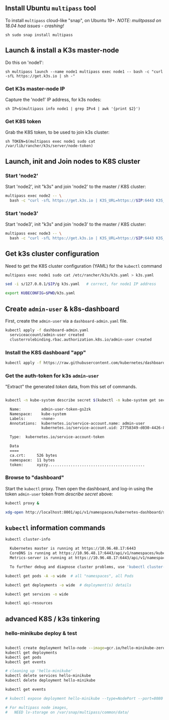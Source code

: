
## Install Ubuntu ``multipass`` tool

To install ``multipass`` cloud-like "snap", on Ubuntu 19+.  *NOTE:
mulitpassd on 18.04 had issues - crashing!*

``sh
sudo snap install multipass
``

## Launch & install a K3s master-node

Do this on 'node1':

`` sh
multipass launch --name node1
multipass exec node1 -- bash -c "curl -sfL https://get.k3s.io | sh -"
``

### Get K3s master-node IP

Capture the 'node1' IP address, for k3s nodes:

``sh
IP=$(multipass info node1 | grep IPv4 | awk '{print $2}')
``

### Get K8S token

Grab the K8S token, to be used to join k3s cluster:

``sh
TOKEN=$(multipass exec node1 sudo cat /var/lib/rancher/k3s/server/node-token)
``

## Launch, init and Join nodes to K8S cluster

### Start 'node2'

Start 'node2', init "k3s" and join 'node2' to the master / K8S cluster:

```sh
multipass exec node2 -- \
  bash -c "curl -sfL https://get.k3s.io | K3S_URL=https://$IP:6443 K3S_TOKEN=$TOKEN sh -"
```

### Start 'node3'

Start 'node3', init "k3s" and join 'node3' to the master / K8S cluster:

```sh
multipass exec node3 -- \
  bash -c "curl -sfL https://get.k3s.io | K3S_URL=https://$IP:6443 K3S_TOKEN=$TOKEN sh -"
```

## Get k3s cluster configuration

Need to get the K8S cluster configuration (YAML) for the `kubectl` command

```sh
multipass exec node1 sudo cat /etc/rancher/k3s/k3s.yaml > k3s.yaml

sed -i s/127.0.0.1/$IP/g k3s.yaml   # correct, for node1 IP address

export KUBECONFIG=$PWD/k3s.yaml

```

## Create `admin-user` & k8s-dashboard

First, create the `admin-user` via a `dashboard-admin.yaml` file.

```sh
kubectl apply -f dashboard-admin.yaml
  serviceaccount/admin-user created
  clusterrolebinding.rbac.authorization.k8s.io/admin-user created
```

### Install the K8S dashboard "app"

```sh
kubectl apply -f https://raw.githubusercontent.com/kubernetes/dashboard/v2.0.0-beta8/aio/deploy/recommended.yaml
```

### Get the auth-token for k3s `admin-user`

"Extract" the generated *token* data, from this set of commands.

```sh

kubectl -n kube-system describe secret $(kubectl -n kube-system get secret | grep admin-user | awk '{print $1}')

  Name:         admin-user-token-gs2zk
  Namespace:    kube-system
  Labels:       <none>
  Annotations:  kubernetes.io/service-account.name: admin-user
				kubernetes.io/service-account.uid: 27758349-d030-4426-8fe5-7ba4097eff86

  Type:  kubernetes.io/service-account-token

  Data
  ====
  ca.crt:     526 bytes
  namespace:  11 bytes
  token:      xyzzy...........................................
```


### Browse to "dashboard"

Start the ``kubectl`` proxy.  Then open the dashboard, and log-in using the token `admin-user` token from *describe secret* above:

```sh
kubectl proxy &

xdg-open http://localhost:8001/api/v1/namespaces/kubernetes-dashboard/services/https:kubernetes-dashboard:/proxy/

```

## `kubectl` information commands

```sh
kubectl cluster-info

  Kubernetes master is running at https://10.96.48.17:6443
  CoreDNS is running at https://10.96.48.17:6443/api/v1/namespaces/kube-system/services/kube-dns:dns/proxy
  Metrics-server is running at https://10.96.48.17:6443/api/v1/namespaces/kube-system/services/https:metrics-server:/proxy

  To further debug and diagnose cluster problems, use 'kubectl cluster-info dump'.

kubectl get pods -A -o wide  # all "namespaces", all Pods

kubectl get deployments -o wide  # deployment(s) details

kubectl get services -o wide

kubectl api-resources
```

## advanced K8S / k3s tinkering

### hello-minikube deploy & test

```sh

kubectl create deployment hello-node --image=gcr.io/hello-minikube-zero-install/hello-node
kubectl get deployments
kubectl get pods
kubectl get events

# cleaning up 'hello-minikube'
kubectl delete services hello-minikube
kubectl delete deployment hello-minikube

kubectl get events

# kubectl expose deployment hello-minikube --type=NodePort --port=8080

# For multipass node images,
#   NEED lv-storage on /var/snap/multipass/common/data/


```




```
